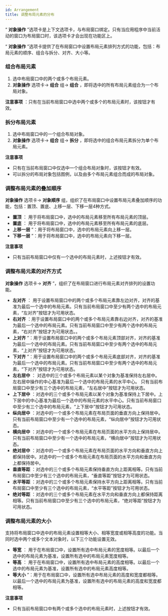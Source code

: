 ```yaml
---
id: Arrangement
title: 调整布局元素的分布
---
```

“ **对象操作** ”选项卡是上下文选项卡，与布局窗口绑定。只有当应用程序中当前活动的窗口为布局窗口时，该选项卡才会出现在功能区上。

“ **对象操作** ”选项卡提供了在布局窗口中设置布局元素排列方式的功能，包括：布局元素的顺序、组合与拆分、对齐、大小等。

### 组合布局元素

  1. 选中布局窗口中的两个或多个布局元素。
  2. **对象操作** 选项卡-> **组合** 组-> **组合** ，即将选中的所有布局元素组合为一个布局对象。

**注意事项** ：只有在当前布局窗口中选中两个或多个的布局元素时，该按钮才有效。

### 拆分布局元素

  1. 选中布局窗口中的一个组合布局对象。
  2. **对象操作** 选项卡-> **组合** 组-> **拆分** ，即将选中的组合布局元素拆分为单个布局元素。

**注意事项**

  * 只有在当前布局窗口中仅选中一个组合布局对象时，该按钮才有效。 
  * 可以拆分的布局对象包括图例，以及由多个布局元素组合而成的布局对象。

### 调整布局元素的叠加顺序

**对象操作** 选项卡-> **对象顺序** 组，组织了在布局窗口中设置布局元素叠加顺序的功能，包括：置顶、置底、上移一层、下移一层4种方式。

  * **置顶** ： 用于将布局窗口中，选中的布局元素移至所有布局元素的顶层。
  * **置底** ： 用于将布局窗口中，选中的布局元素移至所有布局元素的底层。
  * **上移一层** ”：用于将布局窗口中，选中的布局元素向上移一层。
  * **下移一层** ”：用于将布局窗口中，选中的布局元素向下移一层。

**注意事项**

  * 只有当前布局窗口中仅有一个选中的布局元素时，上述按钮才有效。

### 调整布局元素的对齐方式

**对象操作** 选项卡-> **对齐** ”，组织了在布局窗口进行布局元素对齐排列的设置功能。

  * **左对齐** ： 用于设置布局窗口中的两个或多个布局元素靠左边对齐，对齐的基准为最后一个选中的布局元素。只有当前布局窗口中至少有两个选中的布局元素，“左对齐”按钮才为可用状态。 
  * **右对齐** ：用于设置布局窗口中的两个或多个布局元素靠右边对齐，对齐的基准为最后一个选中的布局元素。只有当前布局窗口中至少有两个选中的布局元素，“右对齐”按钮才为可用状态。。
  * **上对齐** ”：用于设置布局窗口中的两个或多个布局元素顶部对齐，对齐的基准为最后一个选中的布局元素。只有当前布局窗口中至少有两个选中的布局元素，“上对齐”按钮才为可用状态。 
  * **下对齐** ”：用于设置布局窗口中的两个或多个布局元素底部对齐，对齐的基准为最后一个选中的布局元素。只有当前布局窗口中至少有两个选中的布局元素，“下对齐”按钮才为可用状态。 
  * **左右居中** ： 对选中的三个或多个布局元素以某个对象为基准保持左右居中。左右居中操作的中心基准为最后一个选中的布局元素的水平中心。 只有当前布局窗口中至少有三个选中的布局元素，“左右居中”按钮才为可用状态。 
  * **上下居中** ：对选中的三个或多个布局元素以某个对象为基准保持上下居中。上下居中的中心基准为最后一个选中的布局元素的水平中心。只有当前布局窗口中至少有三个选中的布局元素，“上下居中”按钮才为可用状态。 
  * **纵向居中** ：对选中的一个或多个布局元素在布局页面的垂直方向上保持居中。只有当前布局窗口中至少有一个选中的布局元素，“纵向居中”按钮才为可用状态。 
  * **横向居中** ：对选中的一个或多个布局元素在布局页面的水平方向上保持居中。只有当前布局窗口中至少有一个选中的布局元素，“横向居中”按钮才为可用状态。 
  * **绝对居中** ：对选中的一个或多个布局元素在布局页面的水平方向和垂直方向上都保持居中。对选中的一个或多个布局元素在布局页面的水平方向和垂直方向上都保持居中。
  * **垂直等距** ：对选中的三个或多个布局元素保持垂直方向上距离相等。只有当前布局窗口中至少有三个选中的布局元素，“垂直等距”按钮才为可用状态。 
  * **水平等距** ：对选中的三个或多个布局元素保持水平方向上距离相等。只有当前布局窗口中至少有三个选中的布局元素，“水平等距”按钮才为可用状态。 
  * **绝对等距** ：对选中的三个或多个布局元素在水平方向和垂直方向上都保持距离相等。只有当前布局窗口中至少有三个选中的布局元素，“绝对等距”按钮才为可用状态。 

### 调整布局元素的大小

支持将布局窗口中选中的布局元素设置相等大小、相等宽度或相等高度的功能。当同时选中两个或多个文本对象时，以下三个功能设置无效。

  * **等宽** ： 用于在布局窗口中，设置所有选中布局元素的宽度相等。以最后一个选中的布局元素为基准，设置所有选中的布局元素宽度相等。
  * **等高** ： 用于在布局窗口中，设置所有选中布局元素的高度相等。以最后一个选中的布局元素为基准，设置所有选中的布局元素高度相等。
  * **等大小** ”：用于在布局窗口中，设置所有选中布局元素的高度和宽度都相等。以最后一个选中的布局元素为基准，设置所有选中的布局元素的高度和宽度都相等。

**注意事项**

  * 只有当前布局窗口中有两个或多个选中的布局元素时，上述按钮才有效。


